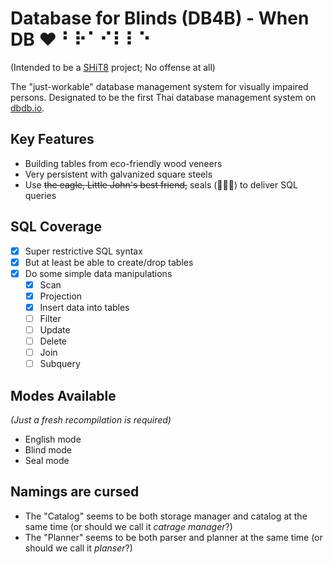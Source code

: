# Database for Blinds (DB4B) - When DB ❤️ ⠃⠗⠁⠊⠇⠇⠑

(Intended to be a [SHiT8](https://stupid.hackathon.in.th/8/) project; No offense at all)

The "just-workable" database management system for visually impaired persons. Designated to be the first Thai database management system on [dbdb.io](https://dbdb.io).

## Key Features
- Building tables from eco-friendly wood veneers
- Very persistent with galvanized square steels
- Use ~~the eagle, Little John's best friend,~~ seals (🦭🦭🦭) to deliver SQL queries

## SQL Coverage
- [X] Super restrictive SQL syntax
- [X] But at least be able to create/drop tables
- [X] Do some simple data manipulations
    - [X] Scan
    - [X] Projection
    - [X] Insert data into tables
    - [ ] Filter
    - [ ] Update
    - [ ] Delete
    - [ ] Join
    - [ ] Subquery

## Modes Available
*(Just a fresh recompilation is required)*
- English mode
- Blind mode
- Seal mode

## Namings are cursed
- The "Catalog" seems to be both storage manager and catalog at the same time (or should we call it *catrage manager*?)
- The "Planner" seems to be both parser and planner at the same time (or should we call it *planser*?)
